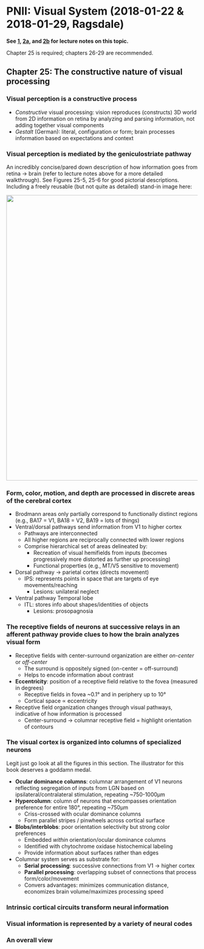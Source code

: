 # PNII: Visual System (2018-01-22 & 2018-01-29, Ragsdale)
**See [1](../lecture_notes/pnii_2018_01_22_rdm.md), [2a](../lecture_notes/pnii_2018_01_29_emd.md), and [2b](../lecture_notes/pnii_2018_01_29_rdm.md) for lecture notes on this topic.**

Chapter 25 is required; chapters 26-29 are recommended.

## Chapter 25: The constructive nature of visual processing
### Visual perception is a constructive process
* *Constructive* visual processing: vision reproduces (constructs) 3D world from 2D information on retina by analyzing and parsing information, not adding together visual components
* *Gestalt* (German): literal, configuration or form; brain processes information based on expectations and context

### Visual perception is mediated by the geniculostriate pathway
An incredibly concise/pared down description of how information goes from retina &rarr; brain (refer to lecture notes above for a more detailed walkthrough). See Figures 25-5, 25-6 for good pictorial descriptions. Including a freely reusable (but not quite as detailed) stand-in image here:

<img src="https://upload.wikimedia.org/wikipedia/commons/thumb/b/bf/Human_visual_pathway.svg/2000px-Human_visual_pathway.svg.png" width="750">

### Form, color, motion, and depth are processed in discrete areas of the cerebral cortex
* Brodmann areas only partially correspond to functionally distinct regions (e.g., BA17 = V1, BA18 = V2, BA19 = lots of things)
* Ventral/dorsal pathways send information from V1 to higher cortex
    * Pathways are interconnected
    * All higher regions are reciprocally connected with lower regions
    * Comprise hierarchical set of areas delineated by:
        * Recreation of visual hemifields from inputs (becomes progressively more distorted as further up processing)
        * Functional properties (e.g., MT/V5 sensitive to movement)
* Dorsal pathway &rarr; parietal cortex (directs movement)
    * IPS: represents points in space that are targets of eye movements/reaching
        * Lesions: unilateral neglect
* Ventral pathway Temporal lobe
    * ITL: stores info about shapes/identities of objects
        * Lesions: prosopagnosia

### The receptive fields of neurons at successive relays in an afferent pathway provide clues to how the brain analyzes visual form
* Receptive fields with center-surround organization are either *on-center* or *off-center*
    * The surround is oppositely signed (on-center = off-surround)
    * Helps to encode information about contrast
* **Eccentricity**: position of a receptive field relative to the fovea (measured in degrees)
    * Receptive fields in fovea ~0.1&deg; and in periphery up to 10&deg;
    * Cortical space &propto; eccentricity
* Receptive field organization changes through visual pathways, indicative of how information is processed
    * Center-surround &rarr; columnar receptive field = highlight orientation of contours

### The visual cortex is organized into columns of specialized neurons
Legit just go look at all the figures in this section. The illustrator for this book deserves a goddamn medal.

* **Ocular dominance columns**: columnar arrangement of V1 neurons reflecting segregation of inputs from LGN based on ipsilateral/contralateral stimulation, repeating ~750-1000&mu;m
* **Hypercolumn**: column of neurons that encompasses orientation preference for entire 180&deg;, repeating ~750&mu;m
    * Criss-crossed with ocular dominance columns
    * Form parallel stripes / pinwheels across cortical surface
* **Blobs/interblobs**: poor orientation selectivity but strong color preferences
    * Embedded *within* orientation/ocular dominance columns
    * Identified with chytochrome oxidase histochemical labeling
    * Provide information about surfaces rather than edges
* Columnar system serves as substrate for:
    * **Serial processing**: successive connections from V1 &rarr; higher cortex
    * **Parallel processing**: overlapping subset of connections that process form/color/movement
    * Convers advantages: minimizes communication distance, economizes brain volume/maximizes processing speed

### Intrinsic cortical circuits transform neural information

### Visual information is represented by a variety of neural codes

### An overall view
